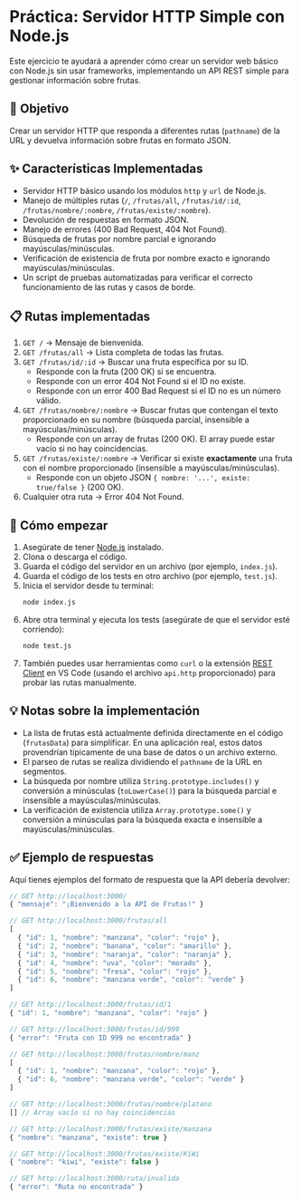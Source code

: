 # Práctica: Servidor HTTP Simple con Node.js

Este ejercicio te ayudará a aprender cómo crear un servidor web básico con Node.js sin usar frameworks, implementando un API REST simple para gestionar información sobre frutas.

## 🎯 Objetivo

Crear un servidor HTTP que responda a diferentes rutas (`pathname`) de la URL y devuelva información sobre frutas en formato JSON.

## ✨ Características Implementadas

- Servidor HTTP básico usando los módulos `http` y `url` de Node.js.
- Manejo de múltiples rutas (`/`, `/frutas/all`, `/frutas/id/:id`, `/frutas/nombre/:nombre`, `/frutas/existe/:nombre`).
- Devolución de respuestas en formato JSON.
- Manejo de errores (400 Bad Request, 404 Not Found).
- Búsqueda de frutas por nombre parcial e ignorando mayúsculas/minúsculas.
- Verificación de existencia de fruta por nombre exacto e ignorando mayúsculas/minúsculas.
- Un script de pruebas automatizadas para verificar el correcto funcionamiento de las rutas y casos de borde.

## 📋 Rutas implementadas

1.  `GET /` → Mensaje de bienvenida.
2.  `GET /frutas/all` → Lista completa de todas las frutas.
3.  `GET /frutas/id/:id` → Buscar una fruta específica por su ID.
    - Responde con la fruta (200 OK) si se encuentra.
    - Responde con un error 404 Not Found si el ID no existe.
    - Responde con un error 400 Bad Request si el ID no es un número válido.
4.  `GET /frutas/nombre/:nombre` → Buscar frutas que contengan el texto proporcionado en su nombre (búsqueda parcial, insensible a mayúsculas/minúsculas).
    - Responde con un array de frutas (200 OK). El array puede estar vacío si no hay coincidencias.
5.  `GET /frutas/existe/:nombre` → Verificar si existe **exactamente** una fruta con el nombre proporcionado (insensible a mayúsculas/minúsculas).
    - Responde con un objeto JSON `{ nombre: '...', existe: true/false }` (200 OK).
6.  Cualquier otra ruta → Error 404 Not Found.

## 🚀 Cómo empezar

1.  Asegúrate de tener [Node.js](https://nodejs.org/) instalado.
2.  Clona o descarga el código.
3.  Guarda el código del servidor en un archivo (por ejemplo, `index.js`).
4.  Guarda el código de los tests en otro archivo (por ejemplo, `test.js`).
5.  Inicia el servidor desde tu terminal:
    ```bash
    node index.js
    ```
6.  Abre otra terminal y ejecuta los tests (asegúrate de que el servidor esté corriendo):
    ```bash
    node test.js
    ```
7.  También puedes usar herramientas como `curl` o la extensión [REST Client](https://marketplace.visualstudio.com/items?itemName=humao.rest-client) en VS Code (usando el archivo `api.http` proporcionado) para probar las rutas manualmente.

## 💡 Notas sobre la implementación

- La lista de frutas está actualmente definida directamente en el código (`frutasData`) para simplificar. En una aplicación real, estos datos provendrían típicamente de una base de datos o un archivo externo.
- El parseo de rutas se realiza dividiendo el `pathname` de la URL en segmentos.
- La búsqueda por nombre utiliza `String.prototype.includes()` y conversión a minúsculas (`toLowerCase()`) para la búsqueda parcial e insensible a mayúsculas/minúsculas.
- La verificación de existencia utiliza `Array.prototype.some()` y conversión a minúsculas para la búsqueda exacta e insensible a mayúsculas/minúsculas.

## ✅ Ejemplo de respuestas

Aquí tienes ejemplos del formato de respuesta que la API debería devolver:

```javascript
// GET http://localhost:3000/
{ "mensaje": "¡Bienvenido a la API de Frutas!" }

// GET http://localhost:3000/frutas/all
[
  { "id": 1, "nombre": "manzana", "color": "rojo" },
  { "id": 2, "nombre": "banana", "color": "amarillo" },
  { "id": 3, "nombre": "naranja", "color": "naranja" },
  { "id": 4, "nombre": "uva", "color": "morado" },
  { "id": 5, "nombre": "fresa", "color": "rojo" },
  { "id": 6, "nombre": "manzana verde", "color": "verde" }
]

// GET http://localhost:3000/frutas/id/1
{ "id": 1, "nombre": "manzana", "color": "rojo" }

// GET http://localhost:3000/frutas/id/999
{ "error": "Fruta con ID 999 no encontrada" }

// GET http://localhost:3000/frutas/nombre/manz
[
  { "id": 1, "nombre": "manzana", "color": "rojo" },
  { "id": 6, "nombre": "manzana verde", "color": "verde" }
]

// GET http://localhost:3000/frutas/nombre/platano
[] // Array vacío si no hay coincidencias

// GET http://localhost:3000/frutas/existe/manzana
{ "nombre": "manzana", "existe": true }

// GET http://localhost:3000/frutas/existe/KiWi
{ "nombre": "kiwi", "existe": false }

// GET http://localhost:3000/ruta/invalida
{ "error": "Ruta no encontrada" }
```
